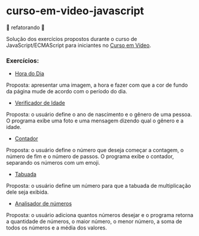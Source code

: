 # curso-em-video-javascript

🚧 refatorando 🚧

Solução dos exercícios propostos durante o curso de JavaScript/ECMAScript para iniciantes no [Curso em Vídeo](https://www.youtube.com/user/cursosemvideo).

### Exercícios:
- [Hora do Dia](https://github.com/MarianaOzorio/curso-em-video-javascript/blob/main/hora-do-dia.html)

Proposta: apresentar uma imagem, a hora e fazer com que a cor de fundo da página mude de acordo com o período do dia.

- [Verificador de Idade](https://github.com/MarianaOzorio/curso-em-video-javascript/blob/main/verificador-de-idade.html)

Proposta: o usuário define o ano de nascimento e o gênero de uma pessoa. O programa exibe uma foto e uma mensagem dizendo qual o gênero e a idade.

- [Contador](https://github.com/MarianaOzorio/curso-em-video-javascript/blob/main/contador.html)

Proposta: o usuário define o número que deseja começar a contagem, o número de fim e o número de passos. O programa exibe o contador, separando os números com um emoji.

- [Tabuada](https://github.com/MarianaOzorio/curso-em-video-javascript/blob/main/tabuada.html)

Proposta: o usuário define um número para que a tabuada de multiplicação dele seja exibida.

- [Analisador de números](https://github.com/MarianaOzorio/curso-em-video-javascript/blob/main/analisador-de-numeros.html)

Proposta: o usuário adiciona quantos números desejar e o programa retorna a quantidade de números, o maior número, o menor número, a soma de todos os números e a média dos valores.
